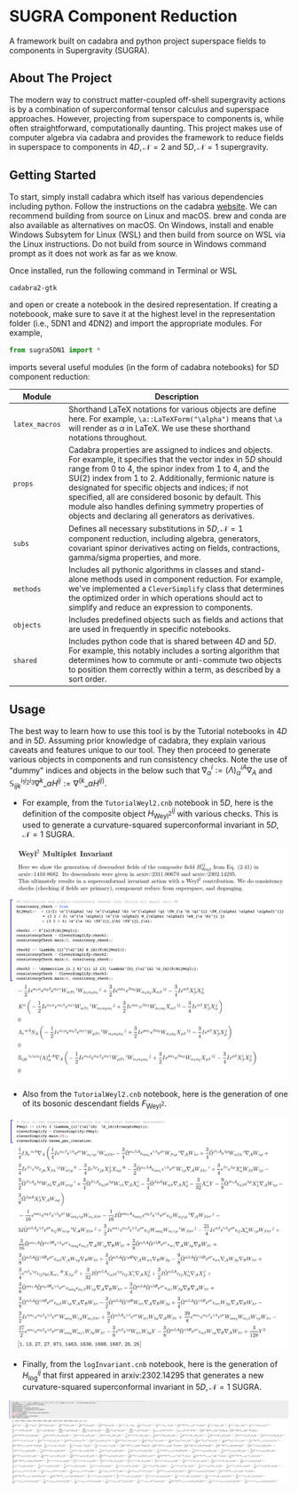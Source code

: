 # SUGRA Component Reduction
A framework built on cadabra and python project superspace fields to components in Supergravity (SUGRA).

## About The Project
The modern way to construct matter-coupled off-shell supergravity actions is by a combination of superconformal tensor calculus and superspace approaches. 
However, projecting from superspace to components is, while often straightforward, computationally daunting. This project makes use of computer algebra via cadabra
and provides the framework to reduce fields in superspace to components in $4D, \mathcal{N}=2$ and $5D, \mathcal{N}=1$ supergravity.

## Getting Started
To start, simply install cadabra which itself has various dependencies including python. Follow the instructions on the cadabra [website](https://cadabra.science/download.html).
We can recommend building from source on Linux and macOS. brew and conda are also available as alternatives on macOS.
On Windows, install and enable Windows Subsytem for Linux (WSL) and then build from source on WSL via the Linux instructions. 
Do not build from source in Windows command prompt as it does not work as far as we know.

Once installed, run the following command in Terminal or WSL

```sh
cadabra2-gtk
```

and open or create a notebook in the desired representation. If creating a noteboook, make sure to save it at the highest level in the representation folder (i.e., 5DN1 and 4DN2) and import the appropriate modules. For example, 

```python
from sugra5DN1 import *
```
imports several useful modules (in the form of cadabra notebooks) for $5D$ component reduction: 

| Module  | Description |
| ------------- | ------------- |
| `latex_macros`  |  Shorthand LaTeX notations for various objects are define here. For example, `\a::LaTeXForm("\alpha")` means that `\a` will render as $\alpha$ in LaTeX. We use these shorthand notations throughout.  |
| `props`  | Cadabra properties are assigned to indices and objects. For example, it specifies that the vector index in $5D$ should range from 0 to 4, the spinor index from 1 to 4, and the SU(2) index from 1 to 2. Additionally, fermionic nature is designated for specific objects and indices; if not specified, all are considered bosonic by default. This module also handles defining symmetry properties of objects and declaring all generators as derivatives.  |
| `subs`  | Defines all necessary substitutions in $5D, \mathcal{N}=1$ component reduction, including algebra, generators, covariant spinor derivatives acting on fields, contractions, gamma/sigma properties, and more.  |
| `methods` | Includes all pythonic algorithms in classes and stand-alone methods used in component reduction. For example, we've implemented a `CleverSimplify` class that determines the optimized order in which operations should act to simplify and reduce an expression to components. |
| `objects` | Includes predefined objects such as fields and actions that are used in frequently in specific notebooks.  |
| `shared` | Includes python code that is shared between $4D$ and $5D$. For example, this notably includes a sorting algorithm that determines how to commute or anti-commute two objects to position them correctly within a term, as described by a sort order.  |

## Usage

The best way to learn how to use this tool is by the Tutorial notebooks in $4D$ and in $5D$. Assuming prior knowledge of cadabra, they explain various caveats and features unique to our tool. They then proceed to generate various objects in components and run consistency checks. Note the use of "dummy" indices and objects in the below such that $\nabla^i_\alpha := (\Lambda)^i_{\alpha}{}^A \nabla_A$ and ${\mathbb{S}}_{i j k}^{i_1 i_2 i_3} \nabla^{k}\_\alpha H^{i j} := \nabla^{(k}\_\alpha H^{i j)}$.

- For example, from the `TutorialWeyl2.cnb` notebook in $5D$, here is the definition of the composite object $H^{i j}_{\textrm{Weyl}^2}$ with various checks. This is used to generate a curvature-squared superconformal invariant in $5D, \mathcal{N}=1$ SUGRA.

![Alt text](/images/notebookHijWeyl2.png?raw=true "HijWeyl2 Example")

- Also from the `TutorialWeyl2.cnb` notebook, here is the generation of one of its bosonic descendant fields $F_{\textrm{Weyl}^2}$. 

![Alt text](/images/notebookFWeyl2.png?raw=true "FWeyl2 Example")

- Finally, from the `logInvariant.cnb` notebook, here is the generation of $H^{i j}_{\textrm{log}}$ that first appeared in arxiv:2302.14295 that generates a new curvature-squared superconformal invariant in $5D, \mathcal{N}=1$ SUGRA.

![Alt text](/images/notebookHijLog.png?raw=true "HijLog Example")